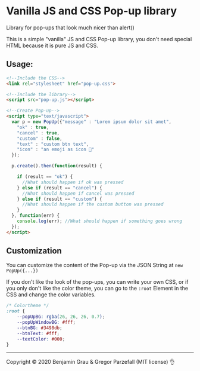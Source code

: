 # Vanilla JS and CSS Pop-up library
Library for pop-ups that look much nicer than alert()

This is a simple "vanilla" JS and CSS Pop-up library, you don't need special HTML because it is pure JS and CSS.

## Usage:

```HTML
<!--Include the CSS-->
<link rel="stylesheet" href="pop-up.css">
```

```HTML
<!--Include the library-->
<script src="pop-up.js"></script>

<!--Create Pop-up-->
<script type="text/javascript">
  var p = new PopUp({"message" : "Lorem ipsum dolor sit amet",
    "ok" : true,
    "cancel" : true,
    "custom" : false,
    "text" : "custom btn text",
    "icon" : "an emoji as icon 📣"
  });

  p.create().then(function(result) {

    if (result == "ok") {
      //What should happen if ok was pressed
    } else if (result == "cancel") {
      //What should happen if cancel was pressed
    } else if (result == "custom") {
      //What should happen if the custom button was pressed
    }
  }, function(err) {
    console.log(err); //What should happen if something goes wrong
  });
</script>
```

## Customization

You can customize the content of the Pop-up via the JSON String at `new PopUp({...})`

If you don't like the look of the pop-ups, you can write your own CSS, or if you only don't like the color theme, you can go to the `:root` Element in the CSS and change the color variables.
```CSS
/* Colortheme */
:root {
	--popUpBG: rgba(26, 26, 26, 0.7);
	--popUpWindowBG: #fff;
	--btnBG: #3498db;
	--btnText: #fff;
	--textColor: #000;
}
```

---
Copyright © 2020 Benjamin Grau & Gregor Parzefall (MIT license) 👌
